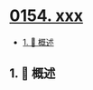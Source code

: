 # [0154. xxx](https://github.com/Tdahuyou/TNotes.leetcode/tree/main/notes/0154.%20xxx)

<!-- region:toc -->

- [1. 📝 概述](#1--概述)

<!-- endregion:toc -->

## 1. 📝 概述
